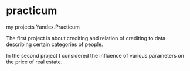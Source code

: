 # practicum

my projects Yandex.Practicum

The first project is about crediting and relation of crediting to data describing certain categories of people.

In the second project I considered the influence of various parameters on the price of real estate. 